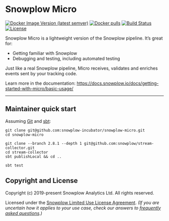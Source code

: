 # Snowplow Micro

[![Docker Image Version (latest semver)][docker-image]][docker-micro]
[![Docker pulls][docker-pulls]][docker-micro]
[![Build Status][gh-actions-image]][gh-actions]
[![License][license-image]][license]

Snowplow Micro is a lightweight version of the Snowplow pipeline. It’s great for:
* Getting familiar with Snowplow
* Debugging and testing, including automated testing

Just like a real Snowplow pipeline, Micro receives, validates and enriches events sent by your tracking code.

Learn more in the documentation: https://docs.snowplow.io/docs/getting-started-with-micro/basic-usage/

---

## Maintainer quick start

Assuming [Git][git] and [sbt][sbt]:

```text
git clone git@github.com:snowplow-incubator/snowplow-micro.git
cd snowplow-micro

git clone --branch 2.8.1 --depth 1 git@github.com:snowplow/stream-collector.git
cd stream-collector
sbt publishLocal && cd ..

sbt test
```

## Copyright and License

Copyright (c) 2019-present Snowplow Analytics Ltd. All rights reserved.

Licensed under the [Snowplow Limited Use License Agreement][license]. _(If you are uncertain how it applies to your use case, check our answers to [frequently asked questions][faq].)_

[docker-micro]: https://hub.docker.com/r/snowplow/snowplow-micro
[docker-image]: https://img.shields.io/docker/v/snowplow/snowplow-micro?sort=semver
[docker-pulls]: https://img.shields.io/docker/pulls/snowplow/snowplow-micro
[distroless-repo]: https://github.com/GoogleContainerTools/distroless

[gh-actions]: https://github.com/snowplow-incubator/snowplow-micro/actions
[gh-actions-image]: https://github.com/snowplow-incubator/snowplow-micro/actions/workflows/test.yml/badge.svg?branch=master
[gh-releases]: https://github.com/snowplow-incubator/snowplow-micro/releases

[license]: https://docs.snowplow.io/limited-use-license-1.0
[license-image]: https://img.shields.io/badge/license-Snowplow--Limited--Use-blue.svg?style=flat
[faq]: https://docs.snowplow.io/docs/contributing/limited-use-license-faq/

[snowplow]: https://github.com/snowplow/snowplow
[discourse]: https://discourse.snowplow.io

[example-dir]: https://github.com/snowplow-incubator/snowplow-micro/tree/master/example

[iglu]: https://github.com/snowplow/iglu
[iglu-resolver-config]: https://docs.snowplow.io/docs/pipeline-components-and-applications/iglu/iglu-resolver/
[iglu-resolver-example]: https://github.com/snowplow-incubator/snowplow-micro/blob/master/example/iglu.json

[stream-collector]: https://github.com/snowplow/stream-collector
[stream-collector-config]: https://docs.snowplow.io/docs/pipeline-components-and-applications/stream-collector/configure/#basic-configuration
[collector-config-example]: https://github.com/snowplow-incubator/snowplow-micro/blob/master/example/micro.conf

[snowplow-trackers]: https://docs.snowplow.io/docs/collecting-data/collecting-from-own-applications/
[micro-rest-api]: https://docs.snowplow.io/docs/managing-data-quality/testing-and-qa-workflows/set-up-automated-testing-with-snowplow-micro/#rest-api

[techdocs]: https://docs.snowplow.io/docs/managing-data-quality/testing-and-qa-workflows/set-up-automated-testing-with-snowplow-micro
[techdocs-image]: https://d3i6fms1cm1j0i.cloudfront.net/github/images/techdocs.png
[roadmap]: https://github.com/snowplow/snowplow/projects/7
[roadmap-image]: https://d3i6fms1cm1j0i.cloudfront.net/github/images/roadmap.png
[contributing]: https://docs.snowplow.io/docs/contributing
[contributing-image]: https://d3i6fms1cm1j0i.cloudfront.net/github/images/contributing.png

[git]: https://git-scm.com/
[sbt]: https://www.scala-sbt.org/
